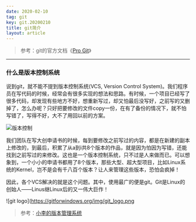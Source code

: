 ```yaml
---
date: 2020-02-10
tag: git
key: git.20200210
title: git简介
layout: article
---
```


> 参考：git的官方文档《[Pro Git](https://git-scm.com/book/en/v2)》

---

### 什么是版本控制系统

说到git，就不能不提到版本控制系统(VCS, Version Control System)。我们程序员在写代码的时候，经常会有很多实现的想法和思路。有时候，一个项目已经写了很多代码，却发现有些地方不好，想重新写过，却又怕最后没写好，之前写的又删掉了，怎么办呢？只好把要修改的文件copy一份，在有了备份的情况下，就不怕写错了，写得不好，大不了用回以前的方案。

![版本控制](https://i.loli.net/2020/03/01/jkeiE1lqN5LaVFv.png)

我们团队在写大创申请书的时候，每到要修改之前写过的内容，都是在新建的副本上修改的，到最后，积累了从a到i共8个版本的作品，就是因为怕因为写错，还能找到之前写过的来修改。这也是一个版本控制系统，只不过是人来做而已。可以想象到，一个小小的申请书都用了8个版本，那些大型、超大型项目，比如Linux系统的Kernel，岂不是会有千八百个版本？让人来管理这些版本，恐怕会疯掉！

因此，各个VCS解决的就是这个问题。其中，使用最广的便是git。Git是Linux的创始人——Linus继Linux后的又一伟大巨作！

![git logo](https://gitforwindows.org/img/git_logo.png

> 参考：[小李的版本管理系统](http://mp.weixin.qq.com/s?__biz=MzAxOTc0NzExNg==&mid=2665513204&idx=1&sn=c4c493d771a167a84ace01c3e016417e&scene=21#wechat_redirect)


